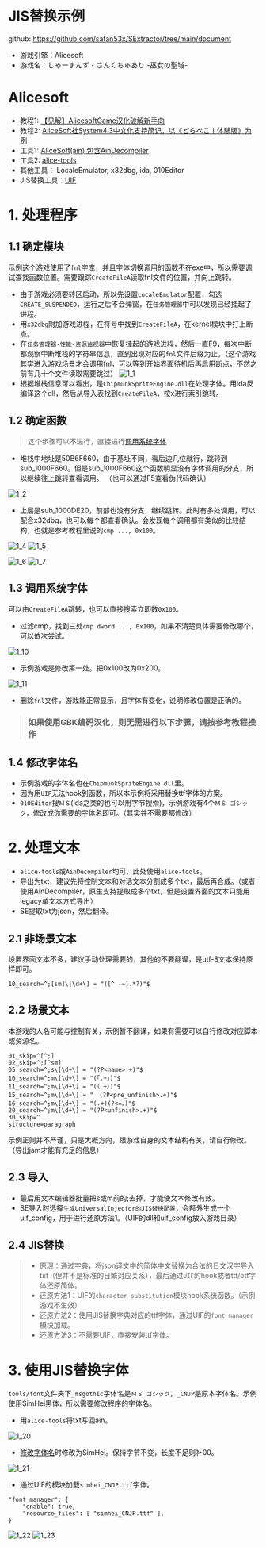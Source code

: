# JIS替换示例 
github: https://github.com/satan53x/SExtractor/tree/main/document
* 游戏引擎：Alicesoft
* 游戏名：しゃーまんず・さんくちゅあり -巫女の聖域-

# Alicesoft
* 教程1: [【见解】AlicesoftGame汉化破解新手向](https://tieba.baidu.com/p/3220665569?pn=1)
* 教程2: [AliceSoft社System4.3中文化支持简记，以《どらぺこ！体験版》为例](https://ultrapre.github.io/clip/%E6%B1%89%E5%8C%96%E7%A0%B4%E8%A7%A3%E7%A0%94%E8%AE%A8%E5%AE%A4/2019-10-14-1570984627/index.html)
* 工具1: [AliceSoft(ain) 包含AinDecompiler](https://github.com/Inori/FuckGalEngine/tree/master/AliceSoft(ain))
* 工具2: [alice-tools](https://github.com/nunuhara/alice-tools)
* 其他工具： LocaleEmulator, x32dbg, ida, 010Editor
* JIS替换工具：[UIF](https://github.com/AtomCrafty/UniversalInjectorFramework)

# 1. 处理程序
## 1.1 确定模块
示例这个游戏使用了`fnl`字库，并且字体切换调用的函数不在exe中，所以需要调试查找函数位置。需要跟踪`CreateFileA`读取fnl文件的位置，并向上跳转。
* 由于游戏必须要转区启动，所以先设置`LocaleEmulator`配置，勾选`CREATE_SUSPENDED`，运行之后不会弹窗，在`任务管理器`中可以发现已经挂起了进程。
* 用`x32dbg`附加游戏进程，在符号中找到`CreateFileA`，在kernel模块中打上断点。
* 在`任务管理器-性能-资源监视器`中恢复挂起的游戏进程，然后一直F9，每次中断都观察中断堆栈的字符串信息，直到出现对应的`fnl`文件后缀为止。（这个游戏其实进入游戏场景才会调用fnl，可以等到开始界面待机后再启用断点，不然之前有几十个文件读取需要跳过）
![1_1](img/1_1.png)
* 根据堆栈信息可以看出，是`ChipmunkSpriteEngine.dll`在处理字体。用ida反编译这个dll，然后从导入表找到`CreateFileA`，按x进行索引跳转。

## 1.2 确定函数
> 这个步骤可以不进行，直接进行[调用系统字体](#1.3)
* 堆栈中地址是50B6F660，由于基址不同，看后边几位就行，跳转到sub_1000F660。但是sub_1000F660这个函数明显没有字体调用的分支，所以继续往上跳转查看调用。
（也可以通过F5查看伪代码确认）

![1_2](img/1_2.png)

* 上层是sub_1000DE20，前部也没有分支，继续跳转。此时有多处调用，可以配合x32dbg，也可以每个都查看确认。会发现每个调用都有类似的比较结构，也就是参考教程里说的`cmp ..., 0x100`。

![1_4](img/1_4.png)
![1_5](img/1_5.png)

![1_6](img/1_6.png)
![1_7](img/1_7.png)

## 1.3 调用系统字体
可以由`CreateFileA`跳转，也可以直接搜索立即数`0x100`。
* 过滤cmp，找到三处`cmp dword ..., 0x100`，如果不清楚具体需要修改哪个，可以依次尝试。

![1_10](img/1_10.png)

* 示例游戏是修改第一处。把0x100改为0x200。

![1_11](img/1_11.png)

* 删除`fnl`文件，游戏能正常显示，且字体有变化，说明修改位置是正确的。

> ### 如果使用GBK编码汉化，则无需进行以下步骤，请按参考教程操作

## 1.4 修改字体名
* 示例游戏的字体名也在`ChipmunkSpriteEngine.dll`里。
* 因为用`UIF`无法hook到函数，所以本示例将采用替换ttf字体的方案。
* `010Editor`搜`ＭＳ`(ida之类的也可以用字节搜索)，示例游戏有4个`ＭＳ ゴシック`，修改成你需要的字体名即可。（其实并不需要都修改）

# 2. 处理文本
* `alice-tools`或`AinDecompiler`均可，此处使用`alice-tools`。
* 导出为txt，建议先将控制文本和对话文本分割成多个txt，最后再合成。（或者使用AinDecompiler，原生支持提取成多个txt，但是设置界面的文本只能用legacy单文本方式导出）
* SE提取txt为json，然后翻译。
## 2.1 非场景文本
设置界面文本不多，建议手动处理需要的，其他的不要翻译，是utf-8文本保持原样即可。
```
10_search=^;[sm]\[\d+\] = "([^ -~].*?)"$
```
## 2.2 场景文本
本游戏的人名可能与控制有关，示例暂不翻译，如果有需要可以自行修改对应脚本或资源名。
```
01_skip=^[^;]
02_skip=^;[^sm]
05_search=^;s\[\d+\] = "(?P<name>.+)"$
10_search=^;m\[\d+\] = "(「.+」)"$
11_search=^;m\[\d+\] = "(（.+）)"$
15_search=^;m\[\d+\] = "　(?P<pre_unfinish>.+)"$
16_search=^;m\[\d+\] = "(.+)(?<=。)"$
20_search=^;m\[\d+\] = "(?P<unfinish>.+)"$
30_skip=^.
structure=paragraph
```
示例正则并不严谨，只是大概方向，跟游戏自身的文本结构有关，请自行修改。（导出jam才能有充足的信息）
## 2.3 导入
* 最后用文本编辑器批量把s或m前的;去掉，才能使文本修改有效。
* SE导入时选择`生成UniversalInjector的JIS替换配置`，会额外生成一个uif_config，用于进行还原方法1。（UIF的dll和uif_config放入游戏目录）

## 2.4 JIS替换
> * 原理：通过字典，将json译文中的简体中文替换为合法的日文汉字导入txt（但并不是标准的日繁对应关系），最后通过`UIF`的hook或者ttf/otf字体还原简体。
> * 还原方法1：UIF的`character_substitution`模块hook系统函数。（示例游戏不生效）
> * 还原方法2：使用JIS替换字典对应的ttf字体，通过UIF的`font_manager`模块加载。
> * 还原方法3：不需要UIF，直接安装ttf字体。

# 3. 使用JIS替换字体
`tools/font`文件夹下`_msgothic`字体名是`ＭＳ ゴシック`，`_CNJP`是原本字体名。示例使用SimHei黑体，所以需要修改程序的字体名。
* 用`alice-tools`将txt写回ain。

![1_20](img/1_20.png)

* [修改字体名](#1.4)时修改为SimHei。保持字节不变，长度不足则补00。

![1_21](img/1_21.png)

* 通过UIF的模块加载`simhei_CNJP.ttf`字体。
```
"font_manager": {
    "enable": true,
    "resource_files": [ "simhei_CNJP.ttf" ],
}
```
![1_22](img/1_22.png)
![1_23](img/1_23.png)